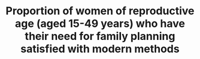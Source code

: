 ---
actual_indicator_available: Percentage of current use of any method of contraception
  among US women aged 15-44
actual_indicator_available_description: Percent of all US women aged 15-44 years using
  any method of contraception in the month of interview in the National Survey of
  Family Growth
comments_and_limitations: Estimates can only be made periodically.  Estimates shown
  represent the midpoint of the time period of the survey used to produce the data.  Between
  2000 and 2006, the NSFG was only administered once, in 2002.  Since 2006, the survey
  has been administered continuously, but data are produced in 2-year cycles6.  Between
  2006 and 2015, two 4-year estimates are provided representing the midpoint of each
  4-year data release (2008 and 2013).
data_non_statistical: false
date_metadata_updated: October 2017
date_of_national_source_publication: December 2015
goal_meta_link: http://unstats.un.org/sdgs/files/metadata-compilation/Metadata-Goal-3.pdf
graph_title: Percentage of US women ages 15-44 currently using any method of contraception
graph_type: bar
has_metadata: true
indicator: 3.7.1
indicator_definition: 'From WHO: Percentage of women of reproductive age (15-49 years)
  who are sexually active and who have their need for family planning satisfied with
  modern methods.From Population Division/DESA, United Nations: Percentage of women
  of reproductive age (15-49 years) who have their need for family planning satisfied
  with modern methods.From UNFPA:  The contraceptive prevalence rate is the percentage
  of women of reproductive age who are currently using, or whose sexual partner is
  currently using, at least one contraceptive method, regardless of the method used.
  Concepts Women of reproductive age include all women of reproductive age (15-49)
  who are married or in consensual union. Contraceptive methods include modern and
  traditional methods. Modern methods of contraception include female and male sterilization,
  oral hormonal pills, intra-uterine devices (IUD), male condoms, injectables, implants
  (including Norplant), vaginal barrier methods, female condoms, and emergency contraception.
  Traditional methods of contraception include the rhythm method (periodic abstinence),
  withdrawal, lactational amenorrhea method (LAM) and folk methods.'
indicator_name: Proportion of women of reproductive age (aged 15-49 years) who have
  their need for family planning satisfied with modern methods
indicator_sort_order: 03-07-01
indicator_variable: percent_contraceptionuse
layout: indicator
method_of_computation: 'Number of women with family planning demand who use modern
  methods / Total number of women in need of family planning Method of measurement
  Household surveys include a series of questions to measure modern contraceptive
  prevalence rate and demand for family planning.Total demand for family planning
  is defined as the sum of the number of women of reproductive age (15''49 years)
  who are married or in a union and who are currently using, or whose sexual partner
  is currently using, at least one contraceptive method, and the unmet need for family
  planning. Unmet need for family planning is the proportion of women of reproductive
  age (15''49 years) either married or in a consensual union, who are fecund and sexually
  active but who are not using any method of contraception (modern or traditional),
  and report not wanting any more children or wanting to delay the birth of their
  next child for at least two years. Included are: (i) all pregnant women (married
  or in a consensual union) whose pregnancies were unwanted or mistimed at the time
  of conception; (ii) all postpartum amenorrhoeic women (married or in consensual
  union) who are not using family planning and whose last birth was unwanted or mistimed;
  (iii) all fecund women (married or in consensual union) who are neither pregnant
  nor postpartum amenorrhoeic, and who either do not want any more children (want
  to limit family size), or who wish to postpone the birth of a child for at least
  two years or do not know when or if they want another child (want to space births),
  but are not using any contraceptive method.From Population Division/DESA, United
  Nations: The numerator is the percentage of women of reproductive age (15-49 years
  old) who are currently using, or whose sexual partner is currently using, at least
  one modern contraceptive method. The denominator is the total demand for family
  planning (the sum of contraceptive prevalence (any method) and the unmet need for
  family planning. Metadata on the definition, method of computation and other information
  for each component'' contraceptive prevalence and unmet need for family planning''are
  included in the MDG database as each was an indicator (5.3 and 5.6) used for global
  monitoring of MDG target 5.B. Achieve, by 2015, universal access to reproductive
  health. An important limitation, though, of the indicators used in MDG monitoring
  is that they were only with reference to women of reproductive age who are married
  or in a union. The indicators missed women who are not married but who are exposed
  to the risk of pregnancy. See http://unstats.un.org/unsd/mdg/Metadata.aspx The proposed
  indicator limits the numerator to women who are using a modern method of family
  planning. Women who are using a traditional method of contraception are not considered
  as having a met need for family planning. In contrast, the indicator ''Demand for
  family planning satisfied (met need for contraception)'' (regardless if the method
  used is modern or traditional).is a key indicator under the Every Woman, Every Child
  initiative and is described in detail in the handbook ''Monitoring maternal, newborn
  and child health: understanding key progress indicators'' available here from WHO
  (2011): http://www.who.int/entity/healthmetrics/news/monitoring_maternal_newborn_child_health.pdf.From
  UNFPA:  ( Women using a contraceptive method / Women of reproductive age ) X 100'
national_geographical_coverage: United States
periodicity: Every four years starting in 2006
permalink: /3-7-1/
published: true
rationale_interpretation: "From Population Division/DESA, United Nations: \nWhile\
  \ it is difficult to define an ideal level of contraceptive prevalence, since it\
  \ is dependent, in part, on women's and men fertility preferences, the proportion\
  \ of demand for family planning satisfied can be interpreted as the degree to which\
  \ total demand for contraception has been met with an ideal (if improbable) target\
  \ of 100 per cent demand met. \n\"The proportion of demand for family planning satisfied\
  \ (met need for contraception) indicator enables assessment of family planning programmes\
  \ and progress in providing contraceptive services to women who wish to avoid getting\
  \ pregnant. Access to family planning provides women and their partners opportunities\
  \ to make decisions about family size and timing of pregnancies. This contributes\
  \ to maternal and child health by preventing unintended pregnancies and pregnancies\
  \ that are too closely spaced, which are at higher risk for poor obstetrical outcomes.\
  \ Unmet need for family planning shows the gap between women's reproductive intentions\
  \ and their access to or use of contraceptives. The CPR provides an estimate of\
  \ contraceptive use in a population. Both the unmet need for family planning and\
  \ CPR indicators are used for tracking progress towards the MDG 5 target 5B of achieving\
  \ universal access to reproductive health.\" (WHO, 2011)\n\nFrom UNFPA: \n The contraceptive\
  \ prevalence rate, which serves as a proxy measure of access to reproductive health\
  \ services, is useful for tracking progress towards the target of achieving universal\
  \ access to reproductive health, especially when the indicator is considered in\
  \ conjunction with information about women's knowledge of family planning or accessibility,\
  \ and the quality of family planning services. Information on contraceptive prevalence\
  \ complements the indicator of unmet need for family planning. The sum of contraceptive\
  \ prevalence and unmet need determines the total demand for contraception. Unlike\
  \ the unmet need indicator, contraceptive prevalence does not take into account\
  \ whether women or couples do or do not desire additional children. This makes the\
  \ indicator more difficult to interpret than unmet need because contraceptive prevalence\
  \ rates vary across societies with vastly different preferred family sizes. For\
  \ the same reason, it is difficult to specify the desired target for contraceptive\
  \ prevalence rates."
reporting_status: complete
sdg_goal: 3
source_active_1: true
source_agency_staff_email_1: ambranum@cdc.gov
source_agency_staff_name_1: National Survey of Family Growth, Reproductive Statistics
  Branch, Division of Vital Statistics, National Center for Health Statistics
source_agency_survey_dataset_1: National Center for Health Statistics/National Survey
  of Family Growth
source_notes_1: null
source_organisation_1: National Center for Health Statistics/National Survey of Family
  Growth
source_title_1: null
source_url_1: http://www.cdc.gov/nchs/nsfg/nsfg_2011_2013_puf.htm
target: By 2030, ensure universal access to sexual and reproductive health-care services,
  including for family planning, information and education, and the integration of
  reproductive health into national strategies and programmes.
target_id: '3.7'
time_period: 2002-2015
title: Proportion of women of reproductive age (aged 15-49 years) who have their need
  for family planning satisfied with modern methods
un_custodial_agency: 'DESA Population Division (Partnering Agencies: UNFPA, WHO)'
un_designated_tier: '1'
us_method_of_computation: Measures the contraceptive method used (if any) in the month
  of the interview (not at a specific act of sexual intercourse) among female participants
  aged 15-44 in the National Survey of Family Growth. The recode variable used to
  identify any contraception use was CONSTAT1.  Nationally representative estimates
  are produced using sample survey weights.
variable_description: null
variable_notes: null
---